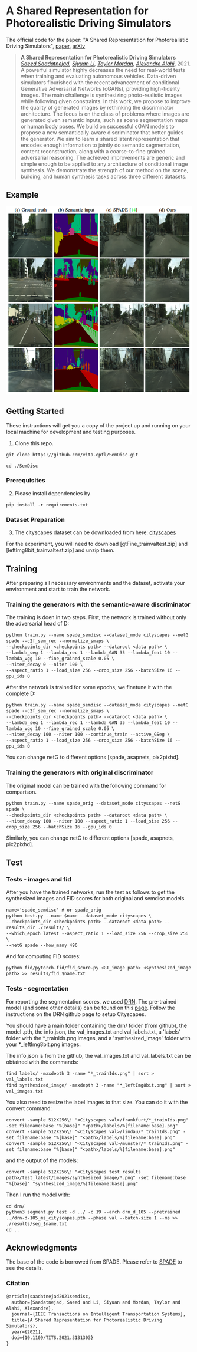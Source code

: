 # A Shared Representation for Photorealistic Driving Simulators

The official code for the paper: "A Shared Representation for Photorealistic Driving Simulators", [paper](https://ieeexplore.ieee.org/abstract/document/9635715), [arXiv](https://arxiv.org/abs/2108.10879)

> __A Shared Representation for Photorealistic Driving Simulators__<br />
> _[Saeed Saadatnejad](https://scholar.google.com/citations?user=PBdhgFYAAAAJ&hl=en), [Siyuan Li](https://scholar.google.ch/citations?user=80_DZiwAAAAJ&hl=en), [Taylor Mordan](https://dblp.org/pid/203/8404.html), [Alexandre Alahi](https://scholar.google.com/citations?user=UIhXQ64AAAAJ&hl=en)_, 2021.
> A powerful simulator highly decreases the need for real-world tests when training and evaluating autonomous vehicles.
> Data-driven simulators flourished with the recent advancement of conditional Generative Adversarial Networks (cGANs), providing high-fidelity images.
> The main challenge is synthesizing photo-realistic images while following given constraints.
> In this work, we propose to improve the quality of generated images by rethinking the discriminator architecture. 
> The focus is on the class of problems where images are generated given semantic inputs, such as scene segmentation maps or human body poses.
> We build on successful cGAN models to propose a new semantically-aware discriminator that better guides the generator.
> We aim to learn a shared latent representation that encodes enough information to jointly do semantic segmentation, content reconstruction, along with a coarse-to-fine grained adversarial reasoning.
> The achieved improvements are generic and simple enough to be applied to any architecture of conditional image synthesis. 
> We demonstrate the strength of our method on the scene, building, and human synthesis tasks across three different datasets.
> 

## Example

<p align="center">
  <a href="url"><img src="imgs/results.png"  height="512" width="1024" ></a>
</p>  

 

## Getting Started

These instructions will get you a copy of the project up and running on your local machine for development and testing purposes. 

1. Clone this repo.
```
git clone https://github.com/vita-epfl/SemDisc.git
```
```
cd ./SemDisc
```
### Prerequisites

2. Please install dependencies by

```
pip install -r requirements.txt
```

### Dataset Preparation

3. The cityscapes dataset can be downloaded from here: [cityscapes](https://www.cityscapes-dataset.com/dataset-overview/)

For the experiment, you will need to download  [gtFine_trainvaltest.zip] and [leftImg8bit_trainvaltest.zip] and unzip them.


## Training

After preparing all necessary environments and the dataset, activate your environment and start to train the network.

### Training the generators with the semantic-aware discriminator
The training is doen in two steps. First, the network is trained without only the adversarial head of D:
```
python train.py --name spade_semdisc --dataset_mode cityscapes --netG spade --c2f_sem_rec --normalize_smaps \
--checkpoints_dir <checkpoints path> --dataroot <data path> \
--lambda_seg 1 --lambda_rec 1 --lambda_GAN 35 --lambda_feat 10 --lambda_vgg 10 --fine_grained_scale 0.05 \
--niter_decay 0 --niter 100 \
--aspect_ratio 1 --load_size 256 --crop_size 256 --batchSize 16 --gpu_ids 0
```
After the network is trained for some epochs, we finetune it with the complete D:
```
python train.py --name spade_semdisc --dataset_mode cityscapes --netG spade --c2f_sem_rec --normalize_smaps \
--checkpoints_dir <checkpoints path> --dataroot <data path> \
--lambda_seg 1 --lambda_rec 1 --lambda_GAN 35 --lambda_feat 10 --lambda_vgg 10 --fine_grained_scale 0.05 \
--niter_decay 100 --niter 100 --continue_train --active_GSeg \
--aspect_ratio 1 --load_size 256 --crop_size 256 --batchSize 16 --gpu_ids 0
```
You can change netG to different options [spade, asapnets, pix2pixhd].
### Training the generators with original discriminator
The original model can be trained with the following command for comparison.
```
python train.py --name spade_orig --dataset_mode cityscapes --netG spade \
--checkpoints_dir <checkpoints path> --dataroot <data path> \
--niter_decay 100 --niter 100 --aspect_ratio 1 --load_size 256 --crop_size 256 --batchSize 16 --gpu_ids 0
```
Similarly, you can change netG to different options [spade, asapnets, pix2pixhd].


## Test

### Tests - images and fid

After you have the trained networks, run the test as follows to get the synthesized images and FID scores for both original and semdisc models
```
name='spade_semdisc' # or spade_orig
python test.py --name $name --dataset_mode cityscapes \
--checkpoints_dir <checkpoints path> --dataroot <data path> --results_dir ./results/ \
--which_epoch latest --aspect_ratio 1 --load_size 256 --crop_size 256 \
--netG spade --how_many 496
```

And for computing FID scores:
```
python fid/pytorch-fid/fid_score.py <GT_image path> <synthesized_image path> >> results/fid_$name.txt
```

### Tests - segmentation

For reporting the segmentation scores, we used [DRN](https://github.com/fyu/drn).
The pre-trained model (and some other details) can be found on this [page](https://github.com/NVlabs/SPADE/issues/39).
Follow the instructions on the DRN github page to setup Cityscapes.

You should have a main folder containing the drn/ folder (from github), the model .pth, the info.json, the val_images.txt and val_labels.txt, a 'labels' folder with the *_trainIds.png images, and a 'synthesized_image' folder with your *_leftImg8bit.png images.

The info.json is from the github, the val_images.txt and val_labels.txt can be obtained with the commands:
```
find labels/ -maxdepth 3 -name "*_trainIds.png" | sort > val_labels.txt
find synthesized_image/ -maxdepth 3 -name "*_leftImg8bit.png" | sort > val_images.txt
```
You also need to resize the label images to that size. You can do it with the convert command:
```
convert -sample 512X256\! "<Cityscapes val>/frankfurt/*_trainIds.png" -set filename:base "%[base]" "<path>/labels/%[filename:base].png"
convert -sample 512X256\! "<Cityscapes val>/lindau/*_trainIds.png" -set filename:base "%[base]" "<path>/labels/%[filename:base].png"
convert -sample 512X256\! "<Cityscapes val>/munster/*_trainIds.png" -set filename:base "%[base]" "<path>/labels/%[filename:base].png"
``` 
and the output of the models:
```
convert -sample 512X256\! "<Cityscapes test results path>/test_latest/images/synthesized_image/*.png" -set filename:base "%[base]" "synthesized_image/%[filename:base].png"
```

Then I run the model with:
``` 
cd drn/
python3 segment.py test -d ../ -c 19 --arch drn_d_105 --pretrained ../drn-d-105_ms_cityscapes.pth --phase val --batch-size 1 --ms >> ./results/seg_$name.txt
cd ..
```

## Acknowledgments

The base of the code is borrowed from SPADE. Please refer to [SPADE](https://github.com/NVlabs/SPADE) to see the details.


### Citation

```
@article{saadatnejad2021semdisc,
  author={Saadatnejad, Saeed and Li, Siyuan and Mordan, Taylor and Alahi, Alexandre},
  journal={IEEE Transactions on Intelligent Transportation Systems}, 
  title={A Shared Representation for Photorealistic Driving Simulators}, 
  year={2021},
  doi={10.1109/TITS.2021.3131303}
}
```
